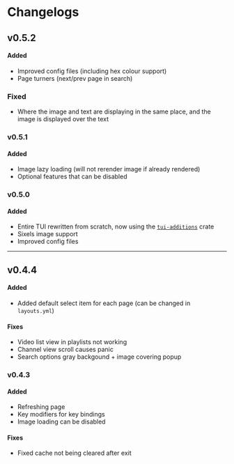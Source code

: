 # Changelogs

## v0.5.2

#### Added

- Improved config files (including hex colour support)
- Page turners (next/prev page in search)

### Fixed

- Where the image and text are displaying in the same place, and the image is displayed over the text

### v0.5.1

#### Added

- Image lazy loading (will not rerender image if already rendered)
- Optional features that can be disabled

### v0.5.0

#### Added

- Entire TUI rewritten from scratch, now using the <a href="https://crates.io/crates/tui-additions" target=_blank>`tui-additions`</a> crate
- Sixels image support
- Improved config files

<hr>

## v0.4.4

#### Added

- Added default select item for each page (can be changed in `layouts.yml`)

#### Fixes

- Video list view in playlists not working
- Channel view scroll causes panic
- Search options gray backgound + image covering popup

### v0.4.3

#### Added

- Refreshing page
- Key modifiers for key bindings
- Image loading can be disabled

#### Fixes

- Fixed cache not being cleared after exit
